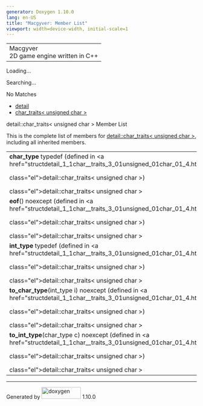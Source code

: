 ```yaml
---
generator: Doxygen 1.10.0
lang: en-US
title: "Macgyver: Member List"
viewport: width=device-width, initial-scale=1
---
```


<div id="top">

<div id="titlearea">

<table data-cellspacing="0" data-cellpadding="0">
<colgroup>
<col style="width: 100%" />
</colgroup>
<tbody>
<tr id="projectrow" class="odd">
<td id="projectalign"><div id="projectname">
Macgyver
</div>
<div id="projectbrief">
2D game engine written in C++
</div></td>
</tr>
</tbody>
</table>

</div>

<div id="main-nav">

</div>

<div id="MSearchSelectWindow"
onmouseover="return searchBox.OnSearchSelectShow()"
onmouseout="return searchBox.OnSearchSelectHide()"
onkeydown="return searchBox.OnSearchSelectKey(event)">

</div>

<div id="MSearchResultsWindow">

<div id="MSearchResults">

<div class="SRPage">

<div id="SRIndex">

<div id="SRResults">

</div>

<div id="Loading" class="SRStatus">

Loading...

</div>

<div id="Searching" class="SRStatus">

Searching...

</div>

<div id="NoMatches" class="SRStatus">

No Matches

</div>

</div>

</div>

</div>

</div>

<div id="nav-path" class="navpath">

- <a href="namespacedetail.html" class="el">detail</a>
- <a href="structdetail_1_1char__traits_3_01unsigned_01char_01_4.html"
  class="el">char_traits&lt; unsigned char &gt;</a>

</div>

</div>

<div class="header">

<div class="headertitle">

<div class="title">

detail::char_traits\< unsigned char \> Member List

</div>

</div>

</div>

<div class="contents">

This is the complete list of members for
<a href="structdetail_1_1char__traits_3_01unsigned_01char_01_4.html"
class="el">detail::char_traits&lt; unsigned char &gt;</a>, including all
inherited members.

|                                                                                                                        |                                                                      |                                                                      |
|------------------------------------------------------------------------------------------------------------------------|----------------------------------------------------------------------|----------------------------------------------------------------------|
| **char_type** typedef (defined in <a href="structdetail_1_1char__traits_3_01unsigned_01char_01_4.html"                 
 class="el">detail::char_traits&lt; unsigned char &gt;</a>)                                                              | <a href="structdetail_1_1char__traits_3_01unsigned_01char_01_4.html" 
                                                                                                                          class="el">detail::char_traits&lt; unsigned char &gt;</a>             |                                                                      |
| **eof**() noexcept (defined in <a href="structdetail_1_1char__traits_3_01unsigned_01char_01_4.html"                    
 class="el">detail::char_traits&lt; unsigned char &gt;</a>)                                                              | <a href="structdetail_1_1char__traits_3_01unsigned_01char_01_4.html" 
                                                                                                                          class="el">detail::char_traits&lt; unsigned char &gt;</a>             | <span class="mlabel">inline</span><span class="mlabel">static</span> |
| **int_type** typedef (defined in <a href="structdetail_1_1char__traits_3_01unsigned_01char_01_4.html"                  
 class="el">detail::char_traits&lt; unsigned char &gt;</a>)                                                              | <a href="structdetail_1_1char__traits_3_01unsigned_01char_01_4.html" 
                                                                                                                          class="el">detail::char_traits&lt; unsigned char &gt;</a>             |                                                                      |
| **to_char_type**(int_type i) noexcept (defined in <a href="structdetail_1_1char__traits_3_01unsigned_01char_01_4.html" 
 class="el">detail::char_traits&lt; unsigned char &gt;</a>)                                                              | <a href="structdetail_1_1char__traits_3_01unsigned_01char_01_4.html" 
                                                                                                                          class="el">detail::char_traits&lt; unsigned char &gt;</a>             | <span class="mlabel">inline</span><span class="mlabel">static</span> |
| **to_int_type**(char_type c) noexcept (defined in <a href="structdetail_1_1char__traits_3_01unsigned_01char_01_4.html" 
 class="el">detail::char_traits&lt; unsigned char &gt;</a>)                                                              | <a href="structdetail_1_1char__traits_3_01unsigned_01char_01_4.html" 
                                                                                                                          class="el">detail::char_traits&lt; unsigned char &gt;</a>             | <span class="mlabel">inline</span><span class="mlabel">static</span> |

</div>

------------------------------------------------------------------------

<span class="small">Generated
by [<img src="doxygen.svg" class="footer" width="104" height="31"
alt="doxygen" />](https://www.doxygen.org/index.html) 1.10.0</span>
